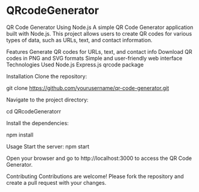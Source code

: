 # QRcodeGenerator

QR Code Generator Using Node.js
A simple QR Code Generator application built with Node.js. This project allows users to create QR codes for various types of data, such as URLs, text, and contact information.

Features
Generate QR codes for URLs, text, and contact info
Download QR codes in PNG and SVG formats
Simple and user-friendly web interface
Technologies Used
Node.js
Express.js
qrcode package

Installation
Clone the repository:

git clone https://github.com/yourusername/qr-code-generator.git

Navigate to the project directory:

cd QRcodeGeneratorr

Install the dependencies:

npm install

Usage
Start the server:
npm start

Open your browser and go to http://localhost:3000 to access the QR Code Generator.

Contributing
Contributions are welcome! Please fork the repository and create a pull request with your changes.

